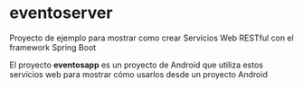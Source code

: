 eventoserver
============

Proyecto de ejemplo para mostrar como crear Servicios Web RESTful con el framework Spring Boot

El proyecto **eventosapp** es un proyecto de Android que utiliza estos servicios web para mostrar cómo usarlos desde un proyecto Android
